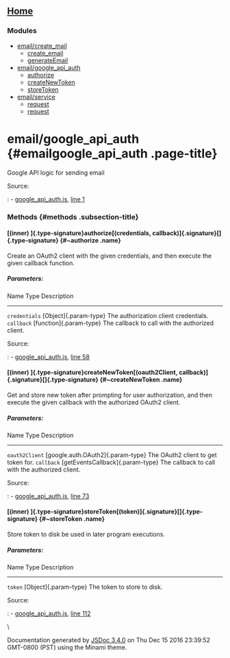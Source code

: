 <div class="navicon">

</div>

[Home](index.md)
------------------

### Modules

-   [email/create\_mail](module-email_create_mail.md)
    -   [create\_email](module-email_create_mail.md#~create_email)
    -   [generateEmail](module-email_create_mail.md#~generateEmail)
-   [email/google\_api\_auth](module-email_google_api_auth.md)
    -   [authorize](module-email_google_api_auth.md#~authorize)
    -   [createNewToken](module-email_google_api_auth.md#~createNewToken)
    -   [storeToken](module-email_google_api_auth.md#~storeToken)
-   [email/service](module-email_service.md)
    -   [request](module-email_service.md#~request)
    -   [request](module-email_service.md#~request)

<div id="main">

email/google\_api\_auth {#emailgoogle_api_auth .page-title}
=======================

<div class="section">

<div class="container-overview">

<div class="description">

Google API logic for sending email

</div>

Source:

:   -   [google\_api\_auth.js](google_api_auth.js.md), [line
        1](google_api_auth.js.md#line1)

</div>

### Methods {#methods .subsection-title}

#### [(inner) ]{.type-signature}authorize[(credentials, callback)]{.signature}[]{.type-signature} {#~authorize .name}

<div class="description">

Create an OAuth2 client with the given credentials, and then execute the
given callback function.

</div>

##### Parameters:

  Name            Type                      Description
  --------------- ------------------------- --------------------------------------------------
  `credentials`   [Object]{.param-type}     The authorization client credentials.
  `callback`      [function]{.param-type}   The callback to call with the authorized client.

Source:

:   -   [google\_api\_auth.js](google_api_auth.js.md), [line
        58](google_api_auth.js.md#line58)

#### [(inner) ]{.type-signature}createNewToken[(oauth2Client, callback)]{.signature}[]{.type-signature} {#~createNewToken .name}

<div class="description">

Get and store new token after prompting for user authorization, and then
execute the given callback with the authorized OAuth2 client.

</div>

##### Parameters:

  Name             Type                                Description
  ---------------- ----------------------------------- --------------------------------------------------
  `oauth2Client`   [google.auth.OAuth2]{.param-type}   The OAuth2 client to get token for.
  `callback`       [getEventsCallback]{.param-type}    The callback to call with the authorized client.

Source:

:   -   [google\_api\_auth.js](google_api_auth.js.md), [line
        73](google_api_auth.js.md#line73)

#### [(inner) ]{.type-signature}storeToken[(token)]{.signature}[]{.type-signature} {#~storeToken .name}

<div class="description">

Store token to disk be used in later program executions.

</div>

##### Parameters:

  Name      Type                    Description
  --------- ----------------------- -----------------------------
  `token`   [Object]{.param-type}   The token to store to disk.

Source:

:   -   [google\_api\_auth.js](google_api_auth.js.md), [line
        112](google_api_auth.js.md#line112)

</div>

</div>

\

Documentation generated by [JSDoc
3.4.0](https://github.com/jsdoc3/jsdoc) on Thu Dec 15 2016 23:39:52
GMT-0800 (PST) using the Minami theme.
